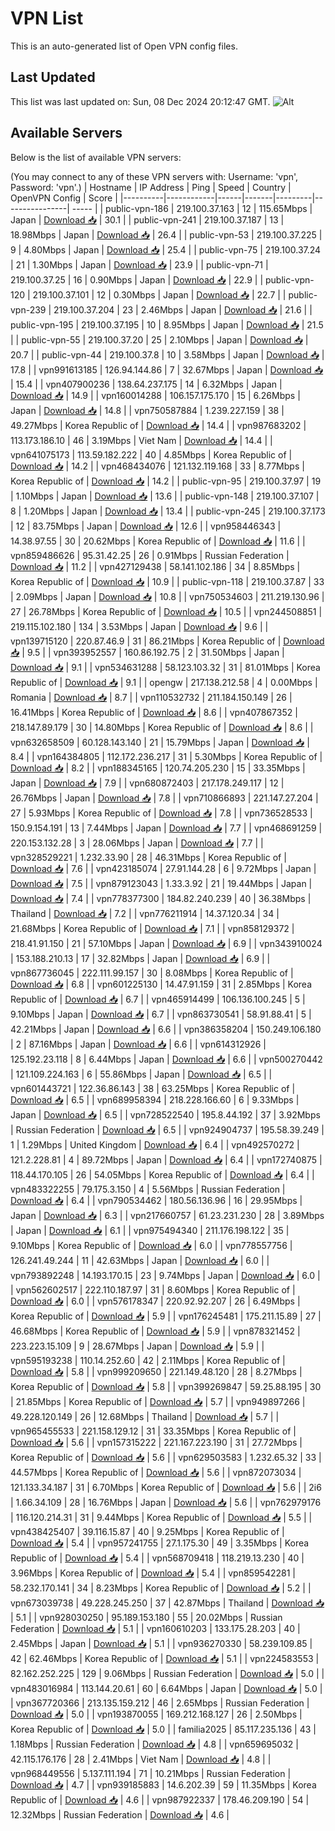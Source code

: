 # VPN List

This is an auto-generated list of Open VPN config files.

## Last Updated

This list was last updated on: Sun, 08 Dec 2024 20:12:47 GMT.
![Alt](https://repobeats.axiom.co/api/embed/186b98318ef1479477931607c1ad7d823f12451f.svg "Repobeats analytics image")

## Available Servers

Below is the list of available VPN servers:

(You may connect to any of these VPN servers with: Username: 'vpn', Password: 'vpn'.)
| Hostname | IP Address | Ping | Speed | Country | OpenVPN Config | Score |
|----------|------------|------|-------|---------|----------------| ----- |
| public-vpn-186 | 219.100.37.163 | 12 | 115.65Mbps | Japan | [Download 📥](./configs/server_0_JP.ovpn) | 30.1 |
| public-vpn-241 | 219.100.37.187 | 13 | 18.98Mbps | Japan | [Download 📥](./configs/server_1_JP.ovpn) | 26.4 |
| public-vpn-53 | 219.100.37.225 | 9 | 4.80Mbps | Japan | [Download 📥](./configs/server_2_JP.ovpn) | 25.4 |
| public-vpn-75 | 219.100.37.24 | 21 | 1.30Mbps | Japan | [Download 📥](./configs/server_3_JP.ovpn) | 23.9 |
| public-vpn-71 | 219.100.37.25 | 16 | 0.90Mbps | Japan | [Download 📥](./configs/server_4_JP.ovpn) | 22.9 |
| public-vpn-120 | 219.100.37.101 | 12 | 0.30Mbps | Japan | [Download 📥](./configs/server_5_JP.ovpn) | 22.7 |
| public-vpn-239 | 219.100.37.204 | 23 | 2.46Mbps | Japan | [Download 📥](./configs/server_6_JP.ovpn) | 21.6 |
| public-vpn-195 | 219.100.37.195 | 10 | 8.95Mbps | Japan | [Download 📥](./configs/server_7_JP.ovpn) | 21.5 |
| public-vpn-55 | 219.100.37.20 | 25 | 2.10Mbps | Japan | [Download 📥](./configs/server_8_JP.ovpn) | 20.7 |
| public-vpn-44 | 219.100.37.8 | 10 | 3.58Mbps | Japan | [Download 📥](./configs/server_9_JP.ovpn) | 17.8 |
| vpn991613185 | 126.94.144.86 | 7 | 32.67Mbps | Japan | [Download 📥](./configs/server_10_JP.ovpn) | 15.4 |
| vpn407900236 | 138.64.237.175 | 14 | 6.32Mbps | Japan | [Download 📥](./configs/server_11_JP.ovpn) | 14.9 |
| vpn160014288 | 106.157.175.170 | 15 | 6.26Mbps | Japan | [Download 📥](./configs/server_12_JP.ovpn) | 14.8 |
| vpn750587884 | 1.239.227.159 | 38 | 49.27Mbps | Korea Republic of | [Download 📥](./configs/server_13_KR.ovpn) | 14.4 |
| vpn987683202 | 113.173.186.10 | 46 | 3.19Mbps | Viet Nam | [Download 📥](./configs/server_14_VN.ovpn) | 14.4 |
| vpn641075173 | 113.59.182.222 | 40 | 4.85Mbps | Korea Republic of | [Download 📥](./configs/server_15_KR.ovpn) | 14.2 |
| vpn468434076 | 121.132.119.168 | 33 | 8.77Mbps | Korea Republic of | [Download 📥](./configs/server_16_KR.ovpn) | 14.2 |
| public-vpn-95 | 219.100.37.97 | 19 | 1.10Mbps | Japan | [Download 📥](./configs/server_17_JP.ovpn) | 13.6 |
| public-vpn-148 | 219.100.37.107 | 8 | 1.20Mbps | Japan | [Download 📥](./configs/server_18_JP.ovpn) | 13.4 |
| public-vpn-245 | 219.100.37.173 | 12 | 83.75Mbps | Japan | [Download 📥](./configs/server_19_JP.ovpn) | 12.6 |
| vpn958446343 | 14.38.97.55 | 30 | 20.62Mbps | Korea Republic of | [Download 📥](./configs/server_20_KR.ovpn) | 11.6 |
| vpn859486626 | 95.31.42.25 | 26 | 0.91Mbps | Russian Federation | [Download 📥](./configs/server_21_RU.ovpn) | 11.2 |
| vpn427129438 | 58.141.102.186 | 34 | 8.85Mbps | Korea Republic of | [Download 📥](./configs/server_22_KR.ovpn) | 10.9 |
| public-vpn-118 | 219.100.37.87 | 33 | 2.09Mbps | Japan | [Download 📥](./configs/server_23_JP.ovpn) | 10.8 |
| vpn750534603 | 211.219.130.96 | 27 | 26.78Mbps | Korea Republic of | [Download 📥](./configs/server_24_KR.ovpn) | 10.5 |
| vpn244508851 | 219.115.102.180 | 134 | 3.53Mbps | Japan | [Download 📥](./configs/server_25_JP.ovpn) | 9.6 |
| vpn139715120 | 220.87.46.9 | 31 | 86.21Mbps | Korea Republic of | [Download 📥](./configs/server_26_KR.ovpn) | 9.5 |
| vpn393952557 | 160.86.192.75 | 2 | 31.50Mbps | Japan | [Download 📥](./configs/server_27_JP.ovpn) | 9.1 |
| vpn534631288 | 58.123.103.32 | 31 | 81.01Mbps | Korea Republic of | [Download 📥](./configs/server_28_KR.ovpn) | 9.1 |
| opengw | 217.138.212.58 | 4 | 0.00Mbps | Romania | [Download 📥](./configs/server_29_RO.ovpn) | 8.7 |
| vpn110532732 | 211.184.150.149 | 26 | 16.41Mbps | Korea Republic of | [Download 📥](./configs/server_30_KR.ovpn) | 8.6 |
| vpn407867352 | 218.147.89.179 | 30 | 14.80Mbps | Korea Republic of | [Download 📥](./configs/server_31_KR.ovpn) | 8.6 |
| vpn632658509 | 60.128.143.140 | 21 | 15.79Mbps | Japan | [Download 📥](./configs/server_32_JP.ovpn) | 8.4 |
| vpn164384805 | 112.172.236.217 | 31 | 5.30Mbps | Korea Republic of | [Download 📥](./configs/server_33_KR.ovpn) | 8.2 |
| vpn188345165 | 120.74.205.230 | 15 | 33.35Mbps | Japan | [Download 📥](./configs/server_34_JP.ovpn) | 7.9 |
| vpn680872403 | 217.178.249.117 | 12 | 26.76Mbps | Japan | [Download 📥](./configs/server_35_JP.ovpn) | 7.8 |
| vpn710866893 | 221.147.27.204 | 27 | 5.93Mbps | Korea Republic of | [Download 📥](./configs/server_36_KR.ovpn) | 7.8 |
| vpn736528533 | 150.9.154.191 | 13 | 7.44Mbps | Japan | [Download 📥](./configs/server_37_JP.ovpn) | 7.7 |
| vpn468691259 | 220.153.132.28 | 3 | 28.06Mbps | Japan | [Download 📥](./configs/server_38_JP.ovpn) | 7.7 |
| vpn328529221 | 1.232.33.90 | 28 | 46.31Mbps | Korea Republic of | [Download 📥](./configs/server_39_KR.ovpn) | 7.6 |
| vpn423185074 | 27.91.144.28 | 6 | 9.72Mbps | Japan | [Download 📥](./configs/server_40_JP.ovpn) | 7.5 |
| vpn879123043 | 1.33.3.92 | 21 | 19.44Mbps | Japan | [Download 📥](./configs/server_41_JP.ovpn) | 7.4 |
| vpn778377300 | 184.82.240.239 | 40 | 36.38Mbps | Thailand | [Download 📥](./configs/server_42_TH.ovpn) | 7.2 |
| vpn776211914 | 14.37.120.34 | 34 | 21.68Mbps | Korea Republic of | [Download 📥](./configs/server_43_KR.ovpn) | 7.1 |
| vpn858129372 | 218.41.91.150 | 21 | 57.10Mbps | Japan | [Download 📥](./configs/server_44_JP.ovpn) | 6.9 |
| vpn343910024 | 153.188.210.13 | 17 | 32.82Mbps | Japan | [Download 📥](./configs/server_45_JP.ovpn) | 6.9 |
| vpn867736045 | 222.111.99.157 | 30 | 8.08Mbps | Korea Republic of | [Download 📥](./configs/server_46_KR.ovpn) | 6.8 |
| vpn601225130 | 14.47.91.159 | 31 | 2.85Mbps | Korea Republic of | [Download 📥](./configs/server_47_KR.ovpn) | 6.7 |
| vpn465914499 | 106.136.100.245 | 5 | 9.10Mbps | Japan | [Download 📥](./configs/server_48_JP.ovpn) | 6.7 |
| vpn863730541 | 58.91.88.41 | 5 | 42.21Mbps | Japan | [Download 📥](./configs/server_49_JP.ovpn) | 6.6 |
| vpn386358204 | 150.249.106.180 | 2 | 87.16Mbps | Japan | [Download 📥](./configs/server_50_JP.ovpn) | 6.6 |
| vpn614312926 | 125.192.23.118 | 8 | 6.44Mbps | Japan | [Download 📥](./configs/server_51_JP.ovpn) | 6.6 |
| vpn500270442 | 121.109.224.163 | 6 | 55.86Mbps | Japan | [Download 📥](./configs/server_52_JP.ovpn) | 6.5 |
| vpn601443721 | 122.36.86.143 | 38 | 63.25Mbps | Korea Republic of | [Download 📥](./configs/server_53_KR.ovpn) | 6.5 |
| vpn689958394 | 218.228.166.60 | 6 | 9.33Mbps | Japan | [Download 📥](./configs/server_54_JP.ovpn) | 6.5 |
| vpn728522540 | 195.8.44.192 | 37 | 3.92Mbps | Russian Federation | [Download 📥](./configs/server_55_RU.ovpn) | 6.5 |
| vpn924904737 | 195.58.39.249 | 1 | 1.29Mbps | United Kingdom | [Download 📥](./configs/server_56_GB.ovpn) | 6.4 |
| vpn492570272 | 121.2.228.81 | 4 | 89.72Mbps | Japan | [Download 📥](./configs/server_57_JP.ovpn) | 6.4 |
| vpn172740875 | 118.44.170.105 | 26 | 54.05Mbps | Korea Republic of | [Download 📥](./configs/server_58_KR.ovpn) | 6.4 |
| vpn483322255 | 79.175.3.150 | 4 | 5.56Mbps | Russian Federation | [Download 📥](./configs/server_59_RU.ovpn) | 6.4 |
| vpn790534462 | 180.56.136.96 | 16 | 29.95Mbps | Japan | [Download 📥](./configs/server_60_JP.ovpn) | 6.3 |
| vpn217660757 | 61.23.231.230 | 28 | 3.89Mbps | Japan | [Download 📥](./configs/server_61_JP.ovpn) | 6.1 |
| vpn975494340 | 211.176.198.122 | 35 | 9.10Mbps | Korea Republic of | [Download 📥](./configs/server_62_KR.ovpn) | 6.0 |
| vpn778557756 | 126.241.49.244 | 11 | 42.63Mbps | Japan | [Download 📥](./configs/server_63_JP.ovpn) | 6.0 |
| vpn793892248 | 14.193.170.15 | 23 | 9.74Mbps | Japan | [Download 📥](./configs/server_64_JP.ovpn) | 6.0 |
| vpn562602517 | 222.110.187.97 | 31 | 8.60Mbps | Korea Republic of | [Download 📥](./configs/server_65_KR.ovpn) | 6.0 |
| vpn576178347 | 220.92.92.207 | 26 | 6.49Mbps | Korea Republic of | [Download 📥](./configs/server_66_KR.ovpn) | 5.9 |
| vpn176245481 | 175.211.15.89 | 27 | 46.68Mbps | Korea Republic of | [Download 📥](./configs/server_67_KR.ovpn) | 5.9 |
| vpn878321452 | 223.223.15.109 | 9 | 28.67Mbps | Japan | [Download 📥](./configs/server_68_JP.ovpn) | 5.9 |
| vpn595193238 | 110.14.252.60 | 42 | 2.11Mbps | Korea Republic of | [Download 📥](./configs/server_69_KR.ovpn) | 5.8 |
| vpn999209650 | 221.149.48.120 | 28 | 8.27Mbps | Korea Republic of | [Download 📥](./configs/server_70_KR.ovpn) | 5.8 |
| vpn399269847 | 59.25.88.195 | 30 | 21.85Mbps | Korea Republic of | [Download 📥](./configs/server_71_KR.ovpn) | 5.7 |
| vpn949897266 | 49.228.120.149 | 26 | 12.68Mbps | Thailand | [Download 📥](./configs/server_72_TH.ovpn) | 5.7 |
| vpn965455533 | 221.158.129.12 | 31 | 33.35Mbps | Korea Republic of | [Download 📥](./configs/server_73_KR.ovpn) | 5.6 |
| vpn157315222 | 221.167.223.190 | 31 | 27.72Mbps | Korea Republic of | [Download 📥](./configs/server_74_KR.ovpn) | 5.6 |
| vpn629503583 | 1.232.65.32 | 33 | 44.57Mbps | Korea Republic of | [Download 📥](./configs/server_75_KR.ovpn) | 5.6 |
| vpn872073034 | 121.133.34.187 | 31 | 6.70Mbps | Korea Republic of | [Download 📥](./configs/server_76_KR.ovpn) | 5.6 |
| 2i6 | 1.66.34.109 | 28 | 16.76Mbps | Japan | [Download 📥](./configs/server_77_JP.ovpn) | 5.6 |
| vpn762979176 | 116.120.214.31 | 31 | 9.44Mbps | Korea Republic of | [Download 📥](./configs/server_78_KR.ovpn) | 5.5 |
| vpn438425407 | 39.116.15.87 | 40 | 9.25Mbps | Korea Republic of | [Download 📥](./configs/server_79_KR.ovpn) | 5.4 |
| vpn957241755 | 27.1.175.30 | 49 | 3.35Mbps | Korea Republic of | [Download 📥](./configs/server_80_KR.ovpn) | 5.4 |
| vpn568709418 | 118.219.13.230 | 40 | 3.96Mbps | Korea Republic of | [Download 📥](./configs/server_81_KR.ovpn) | 5.4 |
| vpn859542281 | 58.232.170.141 | 34 | 8.23Mbps | Korea Republic of | [Download 📥](./configs/server_82_KR.ovpn) | 5.2 |
| vpn673039738 | 49.228.245.250 | 37 | 42.87Mbps | Thailand | [Download 📥](./configs/server_83_TH.ovpn) | 5.1 |
| vpn928030250 | 95.189.153.180 | 55 | 20.02Mbps | Russian Federation | [Download 📥](./configs/server_84_RU.ovpn) | 5.1 |
| vpn160610203 | 133.175.28.203 | 40 | 2.45Mbps | Japan | [Download 📥](./configs/server_85_JP.ovpn) | 5.1 |
| vpn936270330 | 58.239.109.85 | 42 | 62.46Mbps | Korea Republic of | [Download 📥](./configs/server_86_KR.ovpn) | 5.1 |
| vpn224583553 | 82.162.252.225 | 129 | 9.06Mbps | Russian Federation | [Download 📥](./configs/server_87_RU.ovpn) | 5.0 |
| vpn483016984 | 113.144.20.61 | 60 | 6.64Mbps | Japan | [Download 📥](./configs/server_88_JP.ovpn) | 5.0 |
| vpn367720366 | 213.135.159.212 | 46 | 2.65Mbps | Russian Federation | [Download 📥](./configs/server_89_RU.ovpn) | 5.0 |
| vpn193870055 | 169.212.168.127 | 26 | 2.50Mbps | Korea Republic of | [Download 📥](./configs/server_90_KR.ovpn) | 5.0 |
| familia2025 | 85.117.235.136 | 43 | 1.18Mbps | Russian Federation | [Download 📥](./configs/server_91_RU.ovpn) | 4.8 |
| vpn659695032 | 42.115.176.176 | 28 | 2.41Mbps | Viet Nam | [Download 📥](./configs/server_92_VN.ovpn) | 4.8 |
| vpn968449556 | 5.137.111.194 | 71 | 10.21Mbps | Russian Federation | [Download 📥](./configs/server_93_RU.ovpn) | 4.7 |
| vpn939185883 | 14.6.202.39 | 59 | 11.35Mbps | Korea Republic of | [Download 📥](./configs/server_94_KR.ovpn) | 4.6 |
| vpn987922337 | 178.46.209.190 | 54 | 12.32Mbps | Russian Federation | [Download 📥](./configs/server_95_RU.ovpn) | 4.6 |
